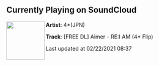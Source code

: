 ## Currently Playing on SoundCloud

[<img align="left" width="100" src="https://i1.sndcdn.com/artworks-Lz0rXHTiHyDZInbL-P30Svg-t50x50.jpg">](https://soundcloud.com/4_jpn_official/aimer-re-i-am-4-flip)

**Artist**: 4*(JPN) 

**Track**: [FREE DL] Aimer - RE:I AM (4* Flip)

Last updated at 02/22/2021 08:37
